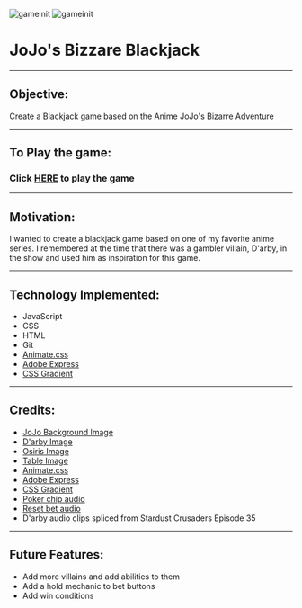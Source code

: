 ![gameinit](css/assets/pics/gameInit.png)
![gameinit](css/assets/pics/gamewin.png)
# JoJo's Bizzare Blackjack
___
## Objective:
Create a Blackjack game based on the Anime JoJo's Bizarre Adventure
___
## To Play the game:
### Click [HERE](https://jojosbizarreblackjack.netlify.app/) to play the game
___
## Motivation:
I wanted to create a blackjack game based on one of my favorite anime series. I remembered at the time that there was a gambler villain, D'arby, in the show and used him as inspiration for this game.
___
## Technology Implemented:
- JavaScript
- CSS
- HTML
- Git
- [Animate.css](https://animate.style/)
- [Adobe Express](https://www.adobe.com/express/feature/image/remove-background)
- [CSS Gradient](https://cssgradient.io/)
___
## Credits:
- [JoJo Background Image](https://coolwallpapers.me/picsup/1186838-jojos-bizarre-adventure.jpg) 
- [D'arby Image](https://static.jojowiki.com/images/thumb/3/39/latest/20210324152622/Daniel_J._D%27Arby_Infobox_Anime.png/400px-Daniel_J._D%27Arby_Infobox_Anime.png)
- [Osiris Image](https://static.tvtropes.org/pmwiki/pub/images/ef53d076_2ecb_4a9f_b995_f58d9b06027b.png)
- [Table Image](https://t4.ftcdn.net/jpg/03/62/05/31/360_F_362053188_oQ0WRHCFkIY4QlXS1S5d1i9bpYup67ll.jpg)
- [Animate.css](https://animate.style/)
- [Adobe Express](https://www.adobe.com/express/feature/image/remove-background)
- [CSS Gradient](https://cssgradient.io/)
- [Poker chip audio](https://freesound.org/people/fartheststar/sounds/201806/)
- [Reset bet audio](https://freesound.org/people/Joma86/sounds/532861/)
- D'arby audio clips spliced from Stardust Crusaders Episode 35

___
## Future Features:
- Add more villains and add abilities to them
- Add a hold mechanic to bet buttons
- Add win conditions